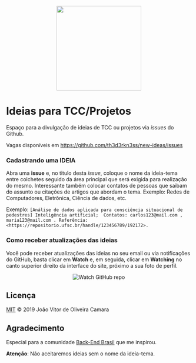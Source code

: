 <p align="center">
  <img src="https://miro.medium.com/max/1838/1*ATVm5uCixG7ntr40XlQbrg.jpeg" alt="" width="230" />
</p>

# Ideias para TCC/Projetos

Espaço para a divulgação de ideias de TCC ou projetos via _issues_ do Github.

Vagas disponíveis em https://github.com/th3d3rkn3ss/new-ideas/issues


### Cadastrando uma IDEIA

Abra uma **issue** e, no titulo desta _issue_, coloque o nome da ideia-tema entre colchetes seguido da área principal que será exigida para realização do mesmo. Interessante também colocar contatos de pessoas que saibam do assunto ou citações de artigos que abordam o tema. Exemplo: Redes de Computadores, Eletrônica, Ciência de dados, etc.

Exemplo: `[Análise de dados aplicada para consciência situacional de pedestres] Inteligência artificial; 
          Contatos: carlos123@mail.com , maria123@mail.com . Referência: <https://repositorio.ufsc.br/handle/123456789/192172>.` 
          
### Como receber atualizações das ideias

Você pode receber atualizações das ideias no seu email ou via notificações do GitHub, basta clicar em **Watch** e, em seguida, clicar em **Watching** no canto superior direito da interface do site, próximo a sua foto de perfil.

<p align="center">
  <img src="http://s31.postimg.org/nt5f6bbff/watch_github_forum.png" alt="Watch GitHub repo"/>
</p>

## Licença

[MIT](/LICENSE) &copy; 2019 João Vitor de Oliveira Camara


## Agradecimento

Especial para a comunidade [Back-End Brasil](https://github.com/backend-br) que me inspirou.




**Atenção**: Não aceitaremos ideias sem o nome da ideia-tema.

